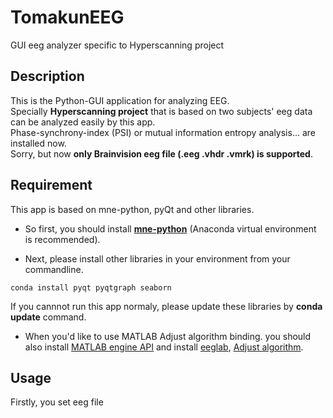 # TomakunEEG
GUI eeg analyzer specific to Hyperscanning project
  
  
## Description  
This is the Python-GUI application for analyzing EEG.  
Specially **Hyperscanning project** that is based on two subjects' eeg data can be analyzed easily by this app.  
Phase-synchrony-index (PSI) or mutual information entropy analysis... are installed now.  
Sorry, but now **only Brainvision eeg file (.eeg .vhdr .vmrk) is supported**.
  
  
## Requirement
This app is based on mne-python, pyQt and other libraries.  
- So first, you should install **[mne-python](https://mne.tools/stable/install/index.html)** (Anaconda virtual environment is recommended).  
  
- Next, please install other libraries in your environment from your commandline.  
```
conda install pyqt pyqtgraph seaborn
```
  
If you cannnot run this app normaly, please update these libraries by **conda update** command.  
  
  
- When you'd like to use MATLAB Adjust algorithm binding. you should also install [MATLAB engine API](https://jp.mathworks.com/help/matlab/matlab_external/install-the-matlab-engine-for-python.html) and install [eeglab](https://sccn.ucsd.edu/eeglab/index.php), [Adjust algorithm](https://www.nitrc.org/projects/adjust/).
  
## Usage
Firstly, you set eeg file 
